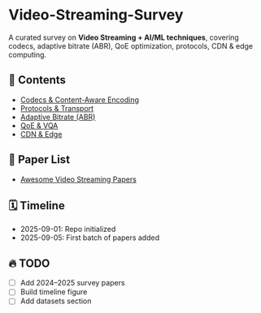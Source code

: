 # Video-Streaming-Survey

A curated survey on **Video Streaming + AI/ML techniques**, covering codecs, adaptive bitrate (ABR), QoE optimization, protocols, CDN & edge computing.

## 📌 Contents
- [Codecs & Content-Aware Encoding](docs/codecs.md)
- [Protocols & Transport](docs/protocols.md)
- [Adaptive Bitrate (ABR)](docs/ABR.md)
- [QoE & VQA](docs/QoE.md)
- [CDN & Edge](docs/CDN-Edge.md)

## 📄 Paper List
- [Awesome Video Streaming Papers](docs/survey.md)

## 🗓️ Timeline
- 2025-09-01: Repo initialized
- 2025-09-05: First batch of papers added

## 🔥 TODO
- [ ] Add 2024–2025 survey papers
- [ ] Build timeline figure
- [ ] Add datasets section
